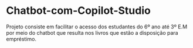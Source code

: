 # Chatbot-com-Copilot-Studio
Projeto consiste em facilitar o acesso dos estudantes do 6º ano até 3º E.M por meio do chatbot que resulta nos livros que estão a disposição para empréstimo. 
